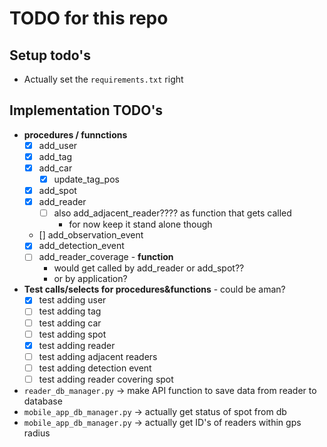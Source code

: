 # TODO for this repo

## Setup todo's

* Actually set the `requirements.txt` right

## Implementation TODO's
* **procedures / funnctions**
  - [x] add_user
  - [x] add_tag
  - [x] add_car
    - [x] update_tag_pos
  - [x] add_spot
  - [x] add_reader
    - [ ] also add_adjacent_reader???? as function that gets called
      - for now keep it stand alone though
  - [] add_observation_event
  - [x] add_detection_event
  - [ ] add_reader_coverage - **function**
    - would get called by add_reader or add_spot??
    - or by application?
* **Test calls/selects for procedures&functions** - could be aman?
  - [x] test adding user
  - [ ] test adding tag
  - [ ] test adding car
  - [ ] test adding spot
  - [x] test adding reader
  - [ ] test adding adjacent readers
  - [ ] test adding detection event
  - [ ] test adding reader covering spot
* `reader_db_manager.py` -> make API function to save data from reader to database
* `mobile_app_db_manager.py` -> actually get status of spot from db
* `mobile_app_db_manager.py` -> actually get ID's of readers within gps radius
